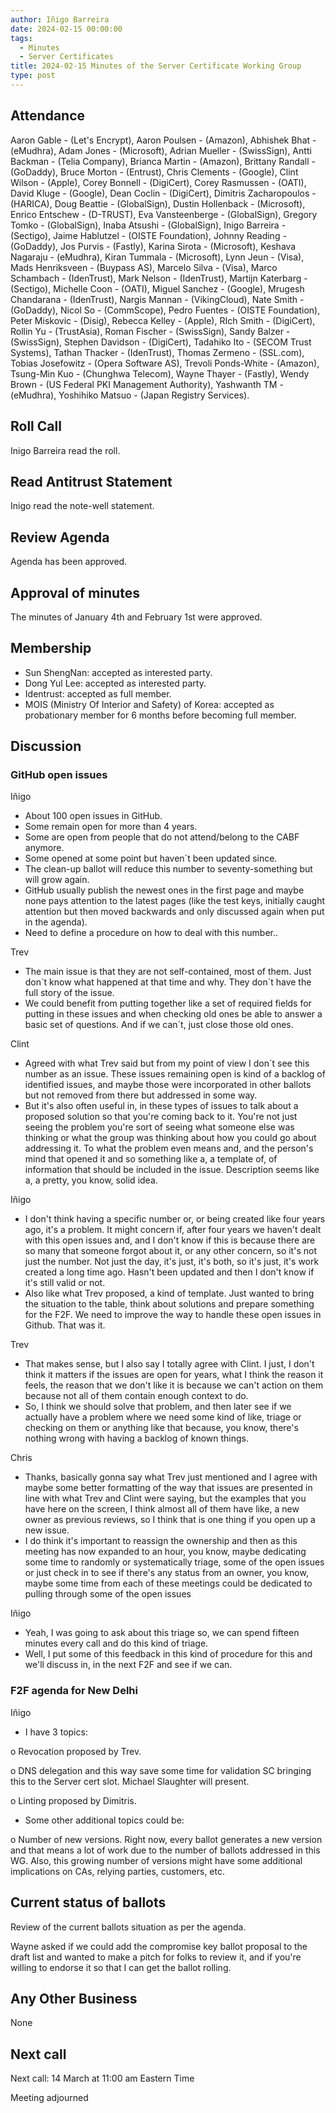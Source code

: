 ```yaml
---
author: Iñigo Barreira
date: 2024-02-15 00:00:00
tags:
  - Minutes
  - Server Certificates
title: 2024-02-15 Minutes of the Server Certificate Working Group
type: post
---
```


## Attendance

Aaron Gable - (Let's Encrypt), Aaron Poulsen - (Amazon), Abhishek Bhat - (eMudhra), Adam Jones - (Microsoft), Adrian Mueller - (SwissSign), Antti Backman - (Telia Company), Brianca Martin - (Amazon), Brittany Randall - (GoDaddy), Bruce Morton - (Entrust), Chris Clements - (Google), Clint Wilson - (Apple), Corey Bonnell - (DigiCert), Corey Rasmussen - (OATI), David Kluge - (Google), Dean Coclin - (DigiCert), Dimitris Zacharopoulos - (HARICA), Doug Beattie - (GlobalSign), Dustin Hollenback - (Microsoft), Enrico Entschew - (D-TRUST), Eva Vansteenberge - (GlobalSign), Gregory Tomko - (GlobalSign), Inaba Atsushi - (GlobalSign), Inigo Barreira - (Sectigo), Jaime Hablutzel - (OISTE Foundation), Johnny Reading - (GoDaddy), Jos Purvis - (Fastly), Karina Sirota - (Microsoft), Keshava Nagaraju - (eMudhra), Kiran Tummala - (Microsoft), Lynn Jeun - (Visa), Mads Henriksveen - (Buypass AS), Marcelo Silva - (Visa), Marco Schambach - (IdenTrust), Mark Nelson - (IdenTrust), Martijn Katerbarg - (Sectigo), Michelle Coon - (OATI), Miguel Sanchez - (Google), Mrugesh Chandarana - (IdenTrust), Nargis Mannan - (VikingCloud), Nate Smith - (GoDaddy), Nicol So - (CommScope), Pedro Fuentes - (OISTE Foundation), Peter Miskovic - (Disig), Rebecca Kelley - (Apple), RIch Smith - (DigiCert), Rollin Yu - (TrustAsia), Roman Fischer - (SwissSign), Sandy Balzer - (SwissSign), Stephen Davidson - (DigiCert), Tadahiko Ito - (SECOM Trust Systems), Tathan Thacker - (IdenTrust), Thomas Zermeno - (SSL.com), Tobias Josefowitz - (Opera Software AS), Trevoli Ponds-White - (Amazon), Tsung-Min Kuo - (Chunghwa Telecom), Wayne Thayer - (Fastly), Wendy Brown - (US Federal PKI Management Authority), Yashwanth TM - (eMudhra), Yoshihiko Matsuo - (Japan Registry Services).

## Roll Call

Inigo Barreira read the roll.

## Read Antitrust Statement

Inigo read the note-well statement.

## Review Agenda

Agenda has been approved.

## Approval of minutes

The minutes of January 4th and February 1st were approved.  

## Membership

- Sun ShengNan: accepted as interested party. 
- Dong Yul Lee: accepted as interested party.
- Identrust: accepted as full member. 
- MOIS (Ministry Of Interior and Safety) of Korea: accepted as probationary member for 6 months before becoming full member.

## Discussion

### GitHub open issues

Iñigo
- About 100 open issues in GitHub.
- Some remain open for more than 4 years.
- Some are open from people that do not attend/belong to the CABF anymore.
- Some opened at some point but haven´t been updated since.
- The clean-up ballot will reduce this number to seventy-something but will grow again.
- GitHub usually publish the newest ones in the first page and maybe none pays attention to the latest pages (like the test keys, initially caught attention but then moved backwards and only discussed again when put in the agenda).
- Need to define a procedure on how to deal with this number..

Trev
- The main issue is that they are not self-contained, most of them. Just don´t know what happened at that time and why. They don´t have the full story of the issue.
- We could benefit from putting together like a set of required fields for putting in these issues and when checking old ones be able to answer a basic set of questions. And if we can´t, just close those old ones.

Clint
- Agreed with what Trev said but from my point of view I don´t see this number as an issue. These issues remaining open is kind of a backlog of identified issues, and maybe those were incorporated in other ballots but not removed from there but addressed in some way.
- But it's also often useful in, in these types of issues to talk about a proposed solution so that you're coming back to it. You're not just seeing the problem you're sort of seeing what someone else was thinking or what the group was thinking about how you could go about addressing it. To what the problem even means and, and the person's mind that opened it and so something like a, a template of, of information that should be included in the issue. Description seems like a, a pretty, you know, solid idea.

Iñigo
- I don't think having a specific number or, or being created like four years ago, it's a problem. It might concern if, after four years we haven't dealt with this open issues and, and I don't know if this is because there are so many that someone forgot about it, or any other concern, so it's not just the number. Not just the day, it's just, it's both, so it's just, it's work created a long time ago. Hasn't been updated and then I don't know if it's still valid or not.
- Also like what Trev proposed, a kind of template. Just wanted to bring the situation to the table, think about solutions and prepare something for the F2F. We need to improve the way to handle these open issues in Github. That was it.

Trev
- That makes sense, but I also say I totally agree with Clint. I just, I don't think it matters if the issues are open for years, what I think the reason it feels, the reason that we don't like it is because we can't action on them because not all of them contain enough context to do.
- So, I think we should solve that problem, and then later see if we actually have a problem where we need some kind of like, triage or checking on them or anything like that because, you know, there's nothing wrong with having a backlog of known things.

Chris
- Thanks, basically gonna say what Trev just mentioned and I agree with maybe some better formatting of the way that issues are presented in line with what Trev and Clint were saying, but the examples that you have here on the screen, I think almost all of them have like, a new owner as previous reviews, so I think that is one thing if you open up a new issue. 
- I do think it's important to reassign the ownership and then as this meeting has now expanded to an hour, you know, maybe dedicating some time to randomly or systematically triage, some of the open issues or just check in to see if there's any status from an owner, you know, maybe some time from each of these meetings could be dedicated to pulling through some of the open issues

Iñigo
- Yeah, I was going to ask about this triage so, we can spend fifteen minutes every call and do this kind of triage. 
- Well, I put some of this feedback in this kind of procedure for this and we'll discuss in, in the next F2F and see if we can.


### F2F agenda for New Delhi

Iñigo

- I have 3 topics:

o	Revocation proposed by Trev.

o	DNS delegation and this way save some time for validation SC bringing this to the Server cert slot. Michael Slaughter will present.

o	Linting proposed by Dimitris.

- Some other additional topics could be:

o	Number of new versions. Right now, every ballot generates a new version and that means a lot of work due to the number of ballots addressed in this WG. Also, this growing number of versions might have some additional implications on CAs, relying parties, customers, etc.

## Current status of ballots

Review of the current ballots situation as per the agenda.

Wayne asked if we could add the compromise key ballot proposal to the draft list and wanted to make a pitch for folks to review it, and if you're willing to endorse it so that I can get the ballot rolling.

## Any Other Business

None

## Next call

Next call: 14 March at 11:00 am Eastern Time

Meeting adjourned

